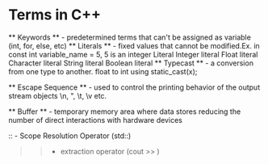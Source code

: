# Terms in C++

** Keywords ** - predetermined terms that can't be assigned as variable (int, for, else, etc)
** Literals ** - fixed values that cannot be modified.Ex. in const int variable_name = 5, 5 is an integer Literal
        Integer literal
        Float literal
        Character literal
        String literal
        Boolean literal
** Typecast ** - a conversion from one type to another. float to int using static_cast<int>(x);

** Escape Sequence ** - used to control the printing behavior of the output stream objects 
        \n, \", \t, \v etc.

** Buffer ** - temporary memory area where data stores reducing the number of direct interactions with hardware devices


:: - Scope Resolution Operator (std::)
>> - extraction operator (cout >> )






